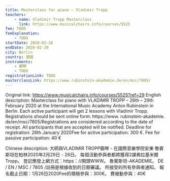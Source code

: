 ```yaml
---
title: Masterclass for piano – Vladimir Tropp
teachers:
	- name: Vladimir Tropp Masterclass
	  link: https://www.musicalchairs.info/courses/5525
fee: TODO
feeExplanation: 
	- TODO
startDate: 2020-02-26
endDate: 2020-02-29
city: Berlin
country: 德國
instruments:
	- 鋼琴
	- TODO
registrationLink: TODO
masterclassLink: https://www.rubinstein-akademie.de/en/msc/7805/
---
```

Original link: https://www.musicalchairs.info/courses/5525?ref=29
English description:
Masterclass for piano with VLADIMIR TROPP – 26th – 29th February 2020 at the International Music Academy Anton Rubinstein in Berlin.
 Each active participant will get 2 lessons with Vladimir Tropp.
 Registrations should be sent online form: https://www.
rubinstein-akademie.
de/en/msc/7805/Registrations are considered according to the date of receipt.
 All participants that are accepted will be notified.
 Deadline for registration: 26th January 2020Fee for active participation: 300 €.
 Fee for passive participation: 40 €

Chinese description:
大師與VLADIMIR TROPP鋼琴 - 在國際音樂學院安東·魯賓斯坦在柏林2020年2月29日 -  26日。
每個活動參與者都將獲得2課弗拉基米爾Tropp。
登記應發上網方式：https：//開頭WWW。
魯賓斯坦-AKADEMIE。
 DE / EN / MSC / 7805 /註冊是根據收到的日期審議。
所接受的所有參與者通知。
報名截止日期：1月26日2020Fee的積極參與：300€。
費被動參與：40€
